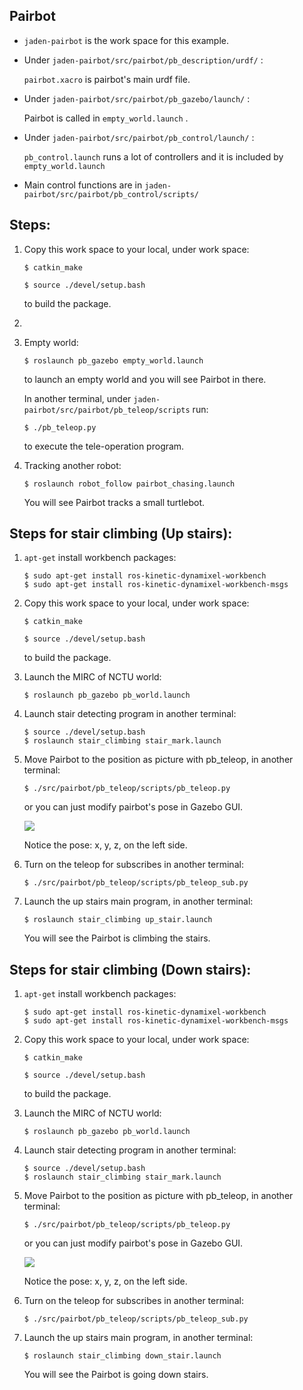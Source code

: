 ## Pairbot

- ``jaden-pairbot`` is the work space for this example.

- Under ``jaden-pairbot/src/pairbot/pb_description/urdf/`` :

  ``pairbot.xacro``  is pairbot's main urdf file.

- Under ``jaden-pairbot/src/pairbot/pb_gazebo/launch/`` :

  Pairbot is called in ``empty_world.launch`` .

- Under ``jaden-pairbot/src/pairbot/pb_control/launch/`` :

  ``pb_control.launch`` runs a lot of controllers and it is included by ``empty_world.launch`` 

- Main control functions are in ``jaden-pairbot/src/pairbot/pb_control/scripts/`` 



## Steps:

1. Copy this work space to your local, under work space:

   ```shell
   $ catkin_make
   ```

   ```shell
   $ source ./devel/setup.bash
   ```

   to build the package.

2. 

   1. Empty world:

      ```shell
      $ roslaunch pb_gazebo empty_world.launch
      ```

      to launch an empty world and you will see Pairbot in there.

      In another terminal, under ``jaden-pairbot/src/pairbot/pb_teleop/scripts`` run:

      ```shell
      $ ./pb_teleop.py
      ```

      to execute the  tele-operation program.

      

   2. Tracking another robot:

      ```shell
      $ roslaunch robot_follow pairbot_chasing.launch
      ```

      You will see Pairbot tracks a small turtlebot.



## Steps for stair climbing (Up stairs):

1. ``apt-get`` install workbench packages:

   ```shell
   $ sudo apt-get install ros-kinetic-dynamixel-workbench
   $ sudo apt-get install ros-kinetic-dynamixel-workbench-msgs
   ```

2. Copy this work space to your local, under work space:

   ```shell
   $ catkin_make
   ```

   ```shell
   $ source ./devel/setup.bash
   ```

   to build the package.

3. Launch the MIRC of NCTU world:

   ```shell
   $ roslaunch pb_gazebo pb_world.launch
   ```

4. Launch stair detecting program in another terminal:

   ```shell
   $ source ./devel/setup.bash
   $ roslaunch stair_climbing stair_mark.launch
   ```

5. Move Pairbot to the position as picture with pb_teleop, in another terminal:

   ```shell
   $ ./src/pairbot/pb_teleop/scripts/pb_teleop.py
   ```

   or you can just modify pairbot's pose in Gazebo GUI.

   ![](/home/jaden/Pictures/up_stairs_pose.png)

   Notice the pose: x, y, z, on the left side.

6. Turn on the teleop for subscribes in another terminal:

   ```shell
   $ ./src/pairbot/pb_teleop/scripts/pb_teleop_sub.py
   ```

7. Launch the up stairs main program, in another terminal:

   ```shell
   $ roslaunch stair_climbing up_stair.launch
   ```

   You will see the Pairbot is climbing the stairs.

## Steps for stair climbing (Down stairs):

1. ``apt-get`` install workbench packages:

   ```shell
   $ sudo apt-get install ros-kinetic-dynamixel-workbench
   $ sudo apt-get install ros-kinetic-dynamixel-workbench-msgs
   ```

2. Copy this work space to your local, under work space:

   ```shell
   $ catkin_make
   ```

   ```shell
   $ source ./devel/setup.bash
   ```

   to build the package.

3. Launch the MIRC of NCTU world:

   ```shell
   $ roslaunch pb_gazebo pb_world.launch
   ```

4. Launch stair detecting program in another terminal:

   ```shell
   $ source ./devel/setup.bash
   $ roslaunch stair_climbing stair_mark.launch
   ```

5. Move Pairbot to the position as picture with pb_teleop, in another terminal:

   ```shell
   $ ./src/pairbot/pb_teleop/scripts/pb_teleop.py
   ```

   or you can just modify pairbot's pose in Gazebo GUI.

   ![](/home/jaden/Pictures/down_stairs_pose.png)

   Notice the pose: x, y, z, on the left side.

6. Turn on the teleop for subscribes in another terminal:

   ```shell
   $ ./src/pairbot/pb_teleop/scripts/pb_teleop_sub.py
   ```

7. Launch the up stairs main program, in another terminal:

   ```shell
   $ roslaunch stair_climbing down_stair.launch
   ```

   You will see the Pairbot is going down stairs.

